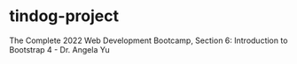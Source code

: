 # tindog-project
The Complete 2022 Web Development Bootcamp, Section 6: Introduction to Bootstrap 4 - Dr. Angela Yu
